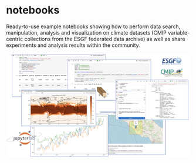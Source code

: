 # notebooks
Ready-to-use example notebooks showing how to perform data search, manipulation, analysis and visualization on climate datasets (CMIP variable-centric collections from the ESGF federated data archive) as well as share experiments and analysis results within the community.

![notebooks](https://github.com/ENES-Data-Space/notebooks/raw/main/imgs/notebooks_img.png)
